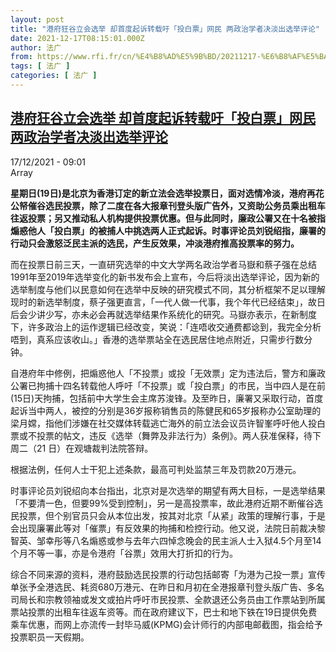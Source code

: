```yaml
---
layout: post
title: "港府狂谷立会选举 却首度起诉转载吁「投白票」网民 两政治学者决淡出选举评论"
date: 2021-12-17T08:15:01.000Z
author: 法广
from: https://www.rfi.fr/cn/%E4%B8%AD%E5%9B%BD/20211217-%E6%B8%AF%E5%BA%9C%E7%8B%82%E8%B0%B7%E7%AB%8B%E4%BC%9A%E9%80%89%E4%B8%BE-%E5%8D%B4%E9%A6%96%E5%BA%A6%E8%B5%B7%E8%AF%89%E8%BD%AC%E8%BD%BD%E5%90%81-%E6%8A%95%E7%99%BD%E7%A5%A8-%E7%BD%91%E6%B0%91-%E4%B8%A4%E6%94%BF%E6%B2%BB%E5%AD%A6%E8%80%85%E5%86%B3%E6%B7%A1%E5%87%BA%E9%80%89%E4%B8%BE%E8%AF%84%E8%AE%BA
tags: [ 法广 ]
categories: [ 法广 ]
---
```

<!--1639728901000-->
[港府狂谷立会选举 却首度起诉转载吁「投白票」网民 两政治学者决淡出选举评论](https://www.rfi.fr/cn/%E4%B8%AD%E5%9B%BD/20211217-%E6%B8%AF%E5%BA%9C%E7%8B%82%E8%B0%B7%E7%AB%8B%E4%BC%9A%E9%80%89%E4%B8%BE-%E5%8D%B4%E9%A6%96%E5%BA%A6%E8%B5%B7%E8%AF%89%E8%BD%AC%E8%BD%BD%E5%90%81-%E6%8A%95%E7%99%BD%E7%A5%A8-%E7%BD%91%E6%B0%91-%E4%B8%A4%E6%94%BF%E6%B2%BB%E5%AD%A6%E8%80%85%E5%86%B3%E6%B7%A1%E5%87%BA%E9%80%89%E4%B8%BE%E8%AF%84%E8%AE%BA)
------

<div>
<div>17/12/2021 - 09:01</div>Array<p><strong>                    星期日(19日)是北京为香港订定的新立法会选举投票日，面对选情冷淡，港府再花公帑催谷选民投票，除了二度在各大报章刊登头版广告外，又资助公务员乘出租车往返投票；另又推动私人机构提供投票优惠。但与此同时，廉政公署又在十名被指煽惑他人「投白票」的被捕人中挑选两人正式起诉。时事评论员刘锐绍指，廉署的行动只会激怒泛民主派的选民，产生反效果，冲淡港府推高投票率的努力。                </strong></p><div >                    <p>而在投票日前三天，一直研究选举的中文大学两名政治学者马嶽和蔡子强在总结1991年至2019年选举变化的新书发布会上宣布，今后将淡出选举评论，因为新的选举制度与他们以民意如何在选举中反映的研究模式不同，其分析框架不足以理解现时的新选举制度，蔡子强更直言，「一代人做一代事，我个年代已经结束」，故日后会少讲少写，亦未必会再就选举结果作系统化的研究。马嶽亦表示，在新制度下，许多政治上的运作逻辑已经改变，笑说：「连唔收交通费都谂到，我完全分析唔到，真系应该收山。」香港的选举票站全在选民居住地点附近，只需步行数分钟。</p><p>自港府年中修例，把煽惑他人「不投票」或投「无效票」定为违法后，警方和廉政公署已拘捕十四名转载他人呼吁「不投票」或「投白票」的市民，当中四人是在前(15日)天拘捕，包括前中大学生会主席苏浚锋。及至昨日，廉署又采取行动，首度起诉当中两人，被控的分别是36岁报称销售员的陈健民和65岁报称办公室助理的梁月嫦，指他们涉嫌在社交媒体转载逃亡海外的前立法会议员许智峯呼吁他人投白票或不投票的帖文，违反《选举（舞弊及非法行为）条例》。两人获准保释，待下周二（21 日）在观塘裁判法院答辩。</p><p>根据法例，任何人士干犯上述条款，最高可判处监禁三年及罚款20万港元。</p><p>时事评论员刘锐绍向本台指出，北京对是次选举的期望有两大目标，一是选举结果「不要清一色，但要99%受到控制」，另一是高投票率，故此港府近期不断催谷选民投票，但个别官员只会从本位出发，按其对北京「从紧」政策的理解行事，于是会出现廉署此等对「催票」有反效果的拘捕和检控行动。他又说，法院日前裁决黎智英、邹幸彤等八名煽惑或参与去年六四悼念晚会的民主派人士入狱4.5个月至14个月不等一事，亦是令港府「谷票」效用大打折扣的行为。</p><p>综合不同来源的资料，港府鼓励选民投票的行动包括邮寄「为港为己投一票」宣传单张予全港选民、耗资680万港元、在昨日和月初在全港报章刊登头版广告、多名司局长和宗教领袖或发文或拍片呼吁市民投票、全款退还公务员由工作票站到所属票站投票的出租车往返车资等。而在政府建议下，巴士和地下铁在19日提供免费乘车优惠，而网上亦流传一封毕马威(KPMG)会计师行的内部电邮截图，指会给予投票职员一天假期。</p>                                            <div data-selfpromo-newsletter>    </div>    <div data-selfpromo-app>    </div>                </div>
</div>
